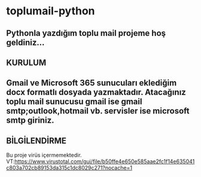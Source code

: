 # toplumail-python
Pythonla yazdığım toplu mail projeme hoş geldiniz...
-------------------------------------------------------------------------------------------------------------
KURULUM
-------------------------------------------------------------------------------------------------------------
Gmail ve Microsoft 365 sunucuları eklediğim docx formatlı dosyada yazmaktadır.
Atacağınız toplu mail sunucusu gmail ise gmail smtp;outlook,hotmail vb. servisler ise microsoft smtp giriniz.
-------------------------------------------------------------------------------------------------------------
BİLGİLENDİRME
-------------------------------------------------------------------------------------------------------------
Bu proje virüs içermemektedir.
VT:https://www.virustotal.com/gui/file/b50ffe4e650e585aae2fc1f14e635041c803a702cb89153da315c1dc8029c271?nocache=1
